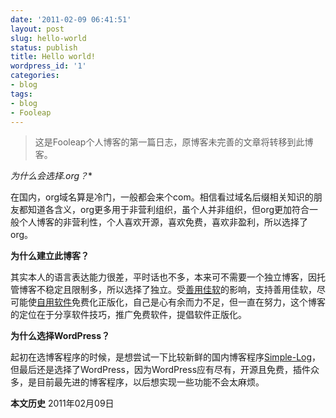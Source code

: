 ```yaml
---
date: '2011-02-09 06:41:51'
layout: post
slug: hello-world
status: publish
title: Hello world!
wordpress_id: '1'
categories:
- blog
tags:
- blog
- Fooleap
---
```


> 这是Fooleap个人博客的第一篇日志，原博客未完善的文章将转移到此博客。



**为什么会选择*.org？**

在国内，org域名算是冷门，一般都会来个com。相信看过域名后缀相关知识的朋友都知道各含义，org更多用于非营利组织，虽个人并非组织，但org更加符合一般个人博客的非营利性，个人喜欢开源，喜欢免费，喜欢非盈利，所以选择了org。

**为什么建立此博客？**

其实本人的语言表达能力很差，平时话也不多，本来可不需要一个独立博客，因托管博客不稳定且限制多，所以选择了独立。受[善用佳软](http://xbeta.info)的影响，支持善用佳软，尽可能使[自用软件](http://fooleap.org/default-software.html)免费化正版化，自己是心有余而力不足，但一直在努力，这个博客的定位在于分享软件技巧，推广免费软件，提倡软件正版化。

**为什么选择WordPress？**

起初在选博客程序的时候，是想尝试一下比较新鲜的国内博客程序[Simple-Log](http://www.simple-log.com/)，但最后还是选择了WordPress，因为WordPress应有尽有，开源且免费，插件众多，是目前最先进的博客程序，以后想实现一些功能不会太麻烦。

**本文历史**
2011年02月09日
